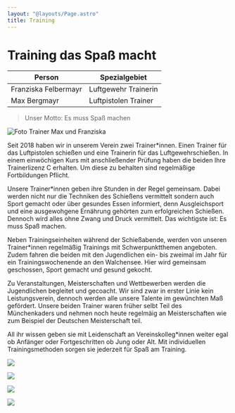 ```yaml
---
layout: "@layouts/Page.astro"
title: Training
---
```


# Training das Spaß macht

| Person               | Spezialgebiet        |
| -------------------- | -------------------- |
| Franziska Felbermayr | Luftgewehr Trainerin |
| Max Bergmayr         | Luftpistolen Trainer |

> Unser Motto: Es muss Spaß machen

![Foto Trainer Max und Franziska](/images/uploads/a848e29a-a43c-41d9-adb5-2d56db173d10.jpeg)

Seit 2018 haben wir in unserem Verein zwei Trainer\*innen. Einen Trainer für das Luftpistolen schießen und eine Trainerin für das Luftgewehrschießen. In einem einwöchigen Kurs mit anschließender Prüfung haben die beiden Ihre Trainerlizenz C erhalten. Um diese zu behalten sind regelmäßige Fortbildungen Pflicht.

Unsere Trainer\*innen geben ihre Stunden in der Regel gemeinsam. Dabei werden nicht nur die Techniken des Schießens vermittelt sondern auch Sport gemacht oder über gesundes Essen informiert, denn Ausgleichsport und eine ausgewohgene Ernährung gehörten zum erfolgreichen Schießen. Dennoch wird alles ohne Zwang und Druck vermittelt. Das wichtigste ist: Es muss Spaß machen.

Neben Trainingseinheiten während der Schießabende, werden von unseren Trainer\*innen regelmäßig Trainings mit Schwerpunktthemen angeboten. Zudem fahren die beiden mit den Jugendlichen ein- bis zweimal im Jahr für ein Trainingswochenende an den Walchensee. Hier wird gemeinsam geschossen, Sport gemacht und gesund gekocht.

Zu Veranstaltungen, Meisterschaften und Wettbewerben werden die Jugendlichen begleitet und gecoacht. Wir sind zwar in erster Linie kein Leistungsverein, dennoch werden alle unsere Talente im gewünchten Maß gefördert. Unsere beiden Trainer waren früher selbt Teil des Münchenkaders und nehmen noch heute regelmäig an Meisterschaften wie zum Beispiel der Deutschen Meisterschaft teil.

All ihr wissen geben sie mit Leidenschaft an Vereinskolleg\*innen weiter egal ob Anfänger oder Fortgeschritten ob Jung oder Alt. Mit individuellen Trainingsmethoden sorgen sie jederzeit für Spaß am Training.

![](/images/uploads/img_1999.jpeg)

![](/images/uploads/img_1992.jpeg)

![](/images/uploads/img_1960.jpeg)

![](/images/uploads/b7cb4ba5-9b96-48ed-a73d-225fc7d6ce02.jpeg)
